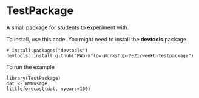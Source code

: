 # TestPackage
A small package for students to experiment with.

To install, use this code. You might need to install the **devtools** package.
```
# install.packages("devtools")
devtools::install_github("RWorkflow-Workshop-2021/week6-testpackage")
```

To run the example
```
library(TestPackage)
dat <- WWWusage
littleforecast(dat, nyears=100)
```

